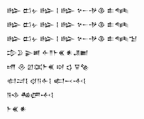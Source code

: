 <div class='block'>
<div class='line'>𒈗 𒆗𒉡 𒈗 𒋙 𒈗 𒆳𒀸𒋩𒆠 𒉺𒈝</div>
<div class='line'>𒈗 𒆗𒉡 𒈗 𒋙 𒈗 𒆳𒀸𒋩𒆠 𒉺𒈝</div>
<div class='line'>𒈗 𒆗𒉡 𒈗 𒋙 𒈗 𒆳𒀸𒋩𒆠 𒉺𒈝𒈠</div>
<div class='line'>𒄠𒊒 𒉌𒅖 𒅆𒈫𒈨𒌍 𒀭𒂗𒆤</div>
<div class='line'>𒋬 𒊮 𒇻𒀬𒈨𒌍 𒊭 𒌓 𒐊𒆚</div>
<div class='line'>𒊕𒁺𒋙 𒋼𒀀𒅆𒋙 𒅗𒁁𒋾𒋙</div>
<div class='line'>𒀀𒈾 𒄀𒂇𒋾𒋙</div>
<div class='line'>𒈨𒌍 𒀭</div>
</div>